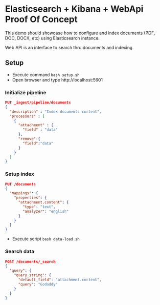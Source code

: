 # Elasticsearch + Kibana + WebApi Proof Of Concept
This demo should showcase how to configure and index documents (PDF, DOC, DOCX, etc) using Elasticsearch instance.

Web API is an interface to search thru documents and indexing.

## Setup
- Execute command ```bash setup.sh```
- Open browser and type http://localhost:5601
### Initialize pipeline
```json
PUT _ingest/pipeline/documents
{
  "description" : "Index documents content",
  "processors" : [
    {
      "attachment" : {
        "field" : "data"
      },
      "remove":{
        "field":"data"
      }
    }
  ]
}
```
### Setup index
```json
PUT /documents
{
  "mappings": {
    "properties": {
      "attachment.content": {
        "type": "text",
        "analyzer": "english"
      }
    }
  }
}
```
- Execute script ```bash data-load.sh```

### Search data
```json
POST /documents/_search
{
  "query": {
    "query_string": {
      "default_field": "attachment.content", 
      "query": "Godaddy"
    }
  }
}
```